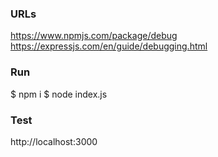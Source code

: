 ### URLs
https://www.npmjs.com/package/debug
https://expressjs.com/en/guide/debugging.html

### Run

$ npm i
$ node index.js

### Test
http://localhost:3000